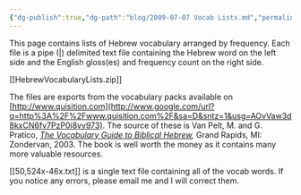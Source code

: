 ```yaml
---
{"dg-publish":true,"dg-path":"blog/2009-07-07 Vocab Lists.md","permalink":"/blog/2009-07-07-vocab-lists/","tags":["vocab","hebrew","old-testament"],"noteIcon":"","created":"2009-07-07","updated":""}
---
```



This page contains lists of Hebrew vocabulary arranged by frequency. Each file is a pipe (|) delimited text file containing the Hebrew word on the left side and the English gloss(es) and frequency count on the right side.

[[HebrewVocabularyLists.zip]]

The files are exports from the vocabulary packs available on [http://www.quisition.com](http://www.google.com/url?q=http%3A%2F%2Fwww.quisition.com%2F&sa=D&sntz=1&usg=AOvVaw3d8kxCN6fv7PzP0i8vy973). The source of these is Van Pelt, M. and G. Pratico, [_The Vocabulary Guide to Biblical Hebrew_](http://www.google.com/url?q=http%3A%2F%2Fwww.amazon.com%2FVocabulary-Guide-Biblical-Hebrew%2Fdp%2F0310250722&sa=D&sntz=1&usg=AOvVaw2ZeOCMJsMhXy-LPGqvBMx4)_,_ Grand Rapids, MI: Zondervan, 2003. The book is well worth the money as it contains many more valuable resources.

[[50,524x-46x.txt]] is a single text file containing all of the vocab words. If you notice any errors, please email me and I will correct them.
